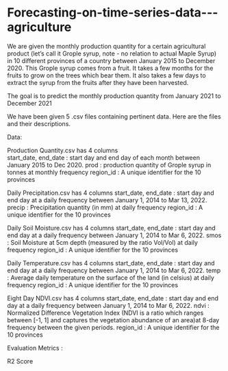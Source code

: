 # Forecasting-on-time-series-data---agriculture

We are given the monthly production quantity for a certain agricultural product (let’s call it Grople syrup, note - no relation to actual Maple Syrup) in 10 different provinces of a country between January 2015 to December 2020. This Grople syrup comes from a fruit. It takes a few months for the fruits to grow on the trees which bear them. It also takes a few days to extract the syrup from the fruits after they have been harvested.

The goal is to predict the monthly production quantity from January 2021 to December 2021

We have been given 5 .csv files containing pertinent data. Here are the files and their descriptions.

Data:
  
Production Quantity.csv has 4 columns <br />
start_date, end_date   : start day and end day of each month between January
                         2015 to Dec 2020. 
prod                   : production quantity of Grople syrup in tonnes at monthly frequency
region_id              : A unique identifier for the 10 provinces 



Daily Precipitation.csv has 4 columns
start_date, end_date   : start day and end day at a daily frequency between January 1, 2014 to Mar 13, 2022.
precip                 : Precipitation quantity (in mm) at daily frequency
region_id              : A unique identifier for the 10 provinces

Daily Soil Moisture.csv has 4 columns
start_date, end_date   : start day and end day at a daily frequency between January 1, 2014 to Mar 6, 2022.
smos                   : Soil Moisture at 5cm depth (measured by the ratio Vol/Vol) at daily frequency
region_id              : A unique identifier for the 10 provinces

Daily Temperature.csv has 4 columns
start_date, end_date   : start day and end day at a daily frequency between January 1, 2014 to Mar 6, 2022.
temp                   : Average daily temperature on the surface of the land (in celsius) at daily frequency
region_id              : A unique identifier for the 10 provinces

Eight Day NDVI.csv has 4 columns
start_date, end_date   : start day and end day at a daily frequency between January 1, 2014 to Mar 6, 2022.
ndvi                   : Normalized Difference Vegetation Index (NDVI is a ratio which ranges between [-1, 1] and captures the vegetation abundance of an            area)at 8-day frequency between the given periods.
region_id              : A unique identifier for the 10 provinces

Evaluation Metrics :

R2 Score
